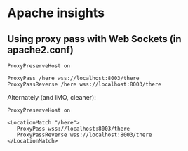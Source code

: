 Apache insights
=============

Using proxy pass with Web Sockets (in apache2.conf)
----------------------------------------------------
```
ProxyPreserveHost on

ProxyPass /here wss://localhost:8003/there
ProxyPassReverse /here wss://localhost:8003/there
```
Alternately (and IMO, cleaner):

```
ProxyPreserveHost on

<LocationMatch "/here">
   ProxyPass wss://localhost:8003/there
   ProxyPassReverse wss://localhost:8003/there
</LocationMatch>
```
